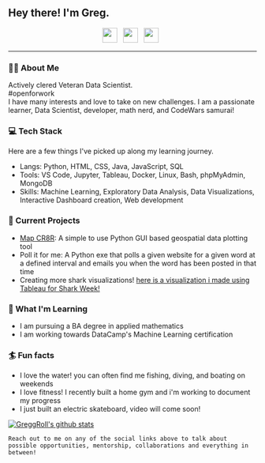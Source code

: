 ## Hey there! I'm Greg.

<p align='center'>
<a href="mailto:adamsg_53@gmail.com"><img height="30" src="https://raw.githubusercontent.com/iansmathew/iansmathew/master/assets/icon_email.png"></a>&nbsp;&nbsp;
<a href="https://www.linkedin.com/in/gregory-adams/"><img height="30" src="https://raw.githubusercontent.com/iansmathew/iansmathew/master/assets/icon_linkedin.png"></a>&nbsp;&nbsp;
<a href="https://twitter.com/AGregRoll"><img height="30" src="https://raw.githubusercontent.com/iansmathew/iansmathew/master/assets/icon_twitter.png"></a>&nbsp;&nbsp;
</p>

---

### 🙋‍♂ About Me

<p>
Actively clered Veteran Data Scientist.<br>
#openforwork<br>
I have many interests and love to take on new challenges. I am a passionate learner, Data Scientist, developer, math nerd, and CodeWars samurai!
</p>

### 💻 Tech Stack

<p>
Here are a few things I've picked up along my learning journey.
</p>

- Langs: Python, HTML, CSS, Java, JavaScript, SQL
- Tools: VS Code, Jupyter, Tableau, Docker, Linux, Bash, phpMyAdmin, MongoDB
- Skills: Machine Learning, Exploratory Data Analysis, Data Visualizations, Interactive Dashboard creation, Web development

### 🚧 Current Projects

- [Map CR8R](https://github.com/GreggRoll/MapCR8R): A simple to use Python GUI based geospatial data plotting tool
- Poll it for me: A Python exe that polls a given website for a given word at a defined interval and emails you when the word has been posted in that time
- Creating more shark visualizations! [here is a visualization i made using Tableau for Shark Week!](\assets\Tableau_shark.png)


### 🌱 What I'm Learning

- I am pursuing a BA degree in applied mathematics
- I am working towards DataCamp's Machine Learning certification

### 🏄 Fun facts

- I love the water! you can often find me fishing, diving, and boating on weekends
- I love fitness! I recently built a home gym and i'm working to document my progress
- I just built an electric skateboard, video will come soon!

[![GreggRoll's github stats](https://github-readme-stats.vercel.app/api?username=GreggRoll&theme=dark&show_icons=true)](https://github.com/GreggRoll)

`Reach out to me on any of the social links above to talk about possible opportunities, mentorship, collaborations and everything in between!`
